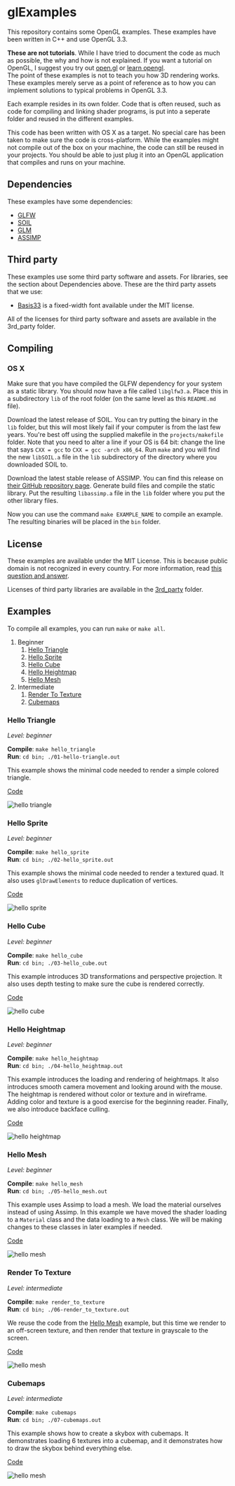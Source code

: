 # glExamples

This repository contains some OpenGL examples.
These examples have been written in C++ and use OpenGL 3.3.

**These are not tutorials**. While I have tried to document the code
as much as possible, the why and how is not explained. If you want a
tutorial on OpenGL, I suggest you try out [open.gl](http://open.gl) or
[learn opengl](http://learnopengl.com).  
The point of these examples is not to teach you how 3D rendering works.
These examples merely serve as a point of reference as to how you can
implement solutions to typical problems in OpenGL 3.3.

Each example resides in its own folder. Code that is often reused, such as
code for compiling and linking shader programs, is put into a seperate folder and reused in the different examples.

This code has been written with OS X as a target. No special care has been
taken to make sure the code is cross-platform. While the examples might
not compile out of the box on your machine, the code can still be reused in
your projects. You should be able to just plug it into an OpenGL application
that compiles and runs on your machine.

## Dependencies

These examples have some dependencies:

* [GLFW](http://www.glfw.org)
* [SOIL](http://www.lonesock.net/soil.html)
* [GLM](http://glm.g-truc.net)
* [ASSIMP](http://assimp.sf.net/)

## Third party

These examples use some third party software and assets. For libraries,
see the section about Dependencies above. These are the third party assets
that we use:

* [Basis33](http://www.1001fonts.com/basis33-font.html#license) is a fixed-width font
available under the MIT license.

All of the licenses for third party software and assets are available in the 3rd\_party folder.

## Compiling

### OS X

Make sure that you have compiled the GLFW dependency for your system as a
static library. You should now have a file called `libglfw3.a`. Place this
in a subdirectory `lib` of the root folder (on the same level as this `README.md` file).

Download the latest release of SOIL. You can try putting the binary in the `lib` folder, but this
will most likely fail if your computer is from the last few years. You're best off using the supplied
makefile in the `projects/makefile` folder. Note that you need to alter a line if your OS is 64 bit:
change the line that says `CXX = gcc` to `CXX = gcc -arch x86_64`. Run `make` and you will find the new
`libSOIL.a` file in the `lib` subdirectory of the directory where you downloaded SOIL to.

Download the latest stable release of ASSIMP. You can find this release on [their GitHub repository page](https://github.com/assimp/assimp). Generate build files and compile the static library. Put the resulting `libassimp.a` file in the `lib` folder where you put the other library files.

Now you can use the command `make EXAMPLE_NAME` to compile an example. The
resulting binaries will be placed in the `bin` folder.

## License

These examples are available under the MIT License. This is because public
domain is not recognized in every country. For more information, read
[this question and answer](http://programmers.stackexchange.com/questions/147111/what-is-wrong-with-the-unlicense).

Licenses of third party libraries are available in the [3rd\_party](3rd_party) folder.

## Examples

To compile all examples, you can run `make` or `make all`.

1. Beginner
    1. [Hello Triangle](#hello-triangle)
    2. [Hello Sprite](#hello-sprite)
    3. [Hello Cube](#hello-cube)
    4. [Hello Heightmap](#hello-heightmap)
    5. [Hello Mesh](#hello-mesh)
2. Intermediate
    1. [Render To Texture](#render-to-texture)
    2. [Cubemaps](#cubemaps)

### Hello Triangle

*Level: beginner*

**Compile**: `make hello_triangle`  
**Run**: `cd bin; ./01-hello-triangle.out`

This example shows the minimal code needed to render a simple colored triangle.

[Code](src/examples/01-hello_triangle)

![hello triangle](img/01-hello_triangle.tiff)

### Hello Sprite

*Level: beginner*

**Compile**: `make hello_sprite`  
**Run**: `cd bin; ./02-hello_sprite.out`

This example shows the minimal code needed to render a textured quad. It also uses
`glDrawElements` to reduce duplication of vertices.

[Code](src/examples/02-hello_sprite)

![hello sprite](img/02-hello_sprite.tiff)

### Hello Cube

*Level: beginner*

**Compile**: `make hello_cube`  
**Run**: `cd bin; ./03-hello_cube.out`

This example introduces 3D transformations and perspective projection. It also
uses depth testing to make sure the cube is rendered correctly.

[Code](src/examples/03-hello_cube)

![hello cube](img/03-hello_cube.tiff)

### Hello Heightmap

*Level: beginner*

**Compile**: `make hello_heightmap`  
**Run**: `cd bin; ./04-hello_heightmap.out`

This example introduces the loading and rendering of heightmaps. It also introduces
smooth camera movement and looking around with the mouse. The heightmap is rendered without
color or texture and in wireframe. Adding color and texture is a good exercise for the beginning
reader.
Finally, we also introduce backface culling.

[Code](src/examples/04-hello_heightmap)

![hello heightmap](img/04-hello_heightmap.tiff)

### Hello Mesh

*Level: beginner*

**Compile**: `make hello_mesh`  
**Run**: `cd bin; ./05-hello_mesh.out`

This example uses Assimp to load a mesh. We load the material ourselves instead of using Assimp.
In this example we have moved the shader loading to a `Material` class and the data loading to
a `Mesh` class. We will be making changes to these classes in later examples if needed.

[Code](src/examples/05-hello_mesh)

![hello mesh](img/05-hello_mesh.tiff)

### Render To Texture

*Level: intermediate*

**Compile**: `make render_to_texture`  
**Run**: `cd bin; ./06-render_to_texture.out`

We reuse the code from the [Hello Mesh](#hello-mesh) example, but this time we render to an
off-screen texture, and then render that texture in grayscale to the screen.

[Code](src/examples/06-render_to_texture)

![hello mesh](img/06-render_to_texture.tiff)

### Cubemaps

*Level: intermediate*

**Compile**: `make cubemaps`  
**Run**: `cd bin; ./07-cubemaps.out`

This example shows how to create a skybox with cubemaps. It demonstrates loading 6 textures
into a cubemap, and it demonstrates how to draw the skybox behind everything else.

[Code](src/examples/07-cubemaps)

![hello mesh](img/07-cubemaps.tiff)
